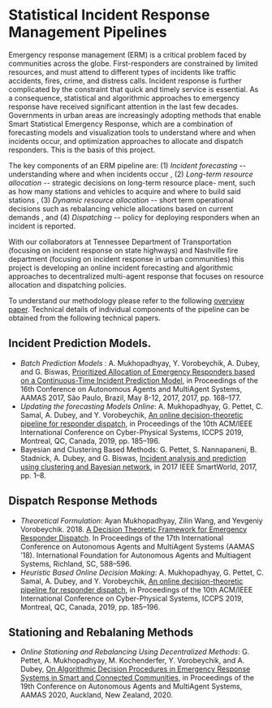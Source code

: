 # Statistical Incident Response Management Pipelines

Emergency response management (ERM) is a critical problem faced by communities across the globe. First-responders are constrained by limited resources, and must attend to different types of incidents like traffic accidents, fires, crime, and distress calls. Incident response is further complicated by the constraint that quick and timely service is essential. As a consequence, statistical and algorithmic approaches to emergency response have received significant attention in the last few decades. Governments in urban areas are increasingly adopting methods that enable Smart Statistical Emergency Response, which are a combination of forecasting models and visualization tools to understand where and when incidents occur, and optimization approaches to allocate and dispatch responders. This is the basis of this project.

 The key components of an ERM pipeline are: (1) *Incident forecasting* -- understanding where and when incidents occur , (2) *Long-term
 resource allocation* -- strategic decisions on long-term resource
 place- ment, such as how many stations and vehicles to acquire and
 where to build said stations , (3) *Dynamic resource allocation* --
 short term operational decisions such as rebalancing vehicle
 allocations based on current demands , and (4) *Dispatching* -- policy
 for deploying responders when an incident is reported.
 
 With our collaborators at Tennessee Department of Transportation (focusing on incident response on state highways) and Nashville fire department (focusing on incident response in urban communities) this project is developing an online incident forecasting and algorithmic approaches to  decentralized multi-agent response that focuses on resource allocation and dispatching policies.
 
To understand our methodology please refer to the following [overview paper](overview.pdf). Technical details of individual components of the pipeline can be obtained from the following technical papers.

## Incident Prediction Models.
 - *Batch Prediction Models* : A. Mukhopadhyay, Y. Vorobeychik, A. Dubey, and G. Biswas, [Prioritized Allocation of Emergency Responders based on a Continuous-Time Incident Prediction Model](https://scope-lab.org/files/Mukhopadhyay2017.pdf), in Proceedings of the 16th Conference on Autonomous Agents and MultiAgent Systems, AAMAS 2017, São Paulo, Brazil, May 8-12, 2017, 2017, pp. 168–177.
 - *Updating the forecasting Models Online*: A. Mukhopadhyay, G. Pettet, C. Samal, A. Dubey, and Y. Vorobeychik, [An online decision-theoretic pipeline for responder dispatch](https://scope-lab.org/files/Mukhopadhyay2019.pdf), in Proceedings of the 10th ACM/IEEE International Conference on Cyber-Physical Systems, ICCPS 2019, Montreal, QC, Canada, 2019, pp. 185–196.
 - Bayesian and Clustering Based Methods: G. Pettet, S. Nannapaneni, B. Stadnick, A. Dubey, and G. Biswas, [Incident analysis and prediction using clustering and Bayesian network](https://scope-lab.org/files/Pettet2017.pdf), in 2017 IEEE SmartWorld, 2017, pp. 1–8.
 
## Dispatch Response Methods
- *Theoretical Formulation*: Ayan Mukhopadhyay, Zilin Wang, and Yevgeniy Vorobeychik. 2018. [A Decision Theoretic Framework for Emergency Responder Dispatch](https://dl.acm.org/doi/10.5555/3237383.3237471). In Proceedings of the 17th International Conference on Autonomous Agents and MultiAgent Systems (AAMAS ’18). International Foundation for Autonomous Agents and Multiagent Systems, Richland, SC, 588–596.
- *Heuristic Based Online Decision Making*: A. Mukhopadhyay, G. Pettet, C. Samal, A. Dubey, and Y. Vorobeychik, [An online decision-theoretic pipeline for responder dispatch](https://scope-lab.org/files/Mukhopadhyay2019.pdf), in Proceedings of the 10th ACM/IEEE International Conference on Cyber-Physical Systems, ICCPS 2019, Montreal, QC, Canada, 2019, pp. 185–196.

## Stationing and Rebalaning Methods
- *Online Stationing and Rebalancing Using Decentralized Methods*: G. Pettet, A. Mukhopadhyay, M. Kochenderfer, Y. Vorobeychik, and A. Dubey, [On Algorithmic Decision Procedures in Emergency Response Systems in Smart and Connected Communities](https://scope-lab.org/files/Pettet2020.pdf), in Proceedings of the 19th Conference on Autonomous Agents and MultiAgent Systems, AAMAS 2020, Auckland, New Zealand, 2020.
 



 
 
